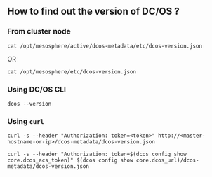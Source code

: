 ## How to find out the version of DC/OS ?

### From cluster node
```
cat /opt/mesosphere/active/dcos-metadata/etc/dcos-version.json
```
OR
```
cat /opt/mesosphere/etc/dcos-version.json
```

### Using DC/OS CLI
```
dcos --version 
```

### Using `curl`
```
curl -s --header "Authorization: token=<token>" http://<master-hostname-or-ip>/dcos-metadata/dcos-version.json
```

```
curl -s --header "Authorization: token=$(dcos config show core.dcos_acs_token)" $(dcos config show core.dcos_url)/dcos-metadata/dcos-version.json
```
